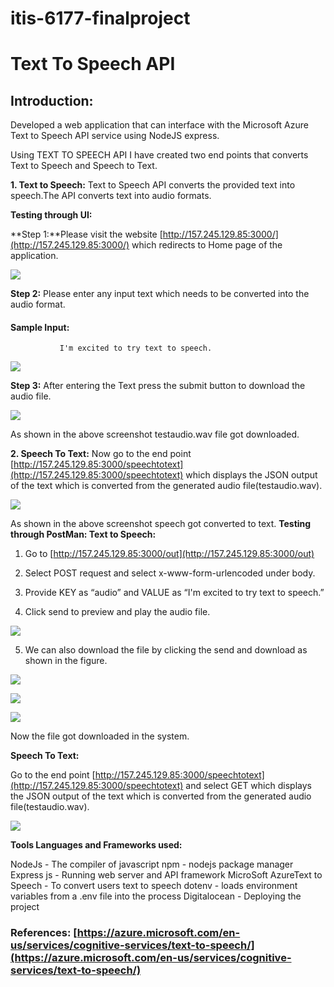 # itis-6177-finalproject
  # Text To Speech API 

## Introduction:
Developed a web application that can interface with the Microsoft Azure Text to Speech API service using NodeJS express.

Using TEXT TO SPEECH API I have created two end points that converts Text to Speech and Speech to Text.

**1.  Text to Speech:** Text to Speech API converts the provided text into speech.The API converts text into audio formats.
  
**Testing through UI:**

**Step 1:**Please visit the website [http://157.245.129.85:3000/](http://157.245.129.85:3000/) which redirects to Home page of the application.

![](https://lh4.googleusercontent.com/z809MK8wTPJLc0qIuoJ9aGkV29xyEne94ekzjw6bvXLls4XUfudLal43LgKVJJqdVZInx5Q9BnDwSbSIXxVQLRxwxvlUk6aNtKz3s77V4bFBtZv2R9pzIuiutY8enGXAYD6YVXwEo6rVEAyW7g)

**Step 2:**
 Please enter any input text which needs to be converted into the audio format.
#### Sample Input:
               I'm excited to try text to speech.
![](https://lh5.googleusercontent.com/MB66GRkseXMo3KpKqtryX2gM17mDxyOhyQz8sP3P9NzT36RiWj_N3yJU6Gfe25lSEVO_uU1jBrlYTfvxO-Mn0Mx_JwApnNofaGDmbvkhyiFh6afKSuqywAE09Qghp7d_lYxOquXlZis0M2BYTA)

**Step 3:**
After entering the Text press the submit button to download the audio file.

![](https://lh4.googleusercontent.com/JccZrfn5XOfv8U9t3TWJQ57BiHsHWX3GzOnXe9T38yAjVIaY6Ckrw9e2YzXOQGxI6bJs-WJFxQ8cjo_1NPHu3TdwwqeFPAI55lS_Q29IZLWG4lbCbjFC2EzJQJfAB6gWmxAnry4_qQWVOI8HsA)

As shown in the above screenshot testaudio.wav file got downloaded.

**2.  Speech To Text:**
    Now go to the end point [http://157.245.129.85:3000/speechtotext](http://157.245.129.85:3000/speechtotext) which displays the JSON output of the text which is converted from the generated audio file(testaudio.wav).

  
  

![](https://lh6.googleusercontent.com/jlhtxfojzUfM6NNCxAy772B1I-EmobbtsPD423EGu7tB0Q-b5oOvHL9fTGXLxtoaGUA1iOEOM2ch16O6YEHxielgEXf9-T3U9i9h2Zez36fE3XHD6eXtlLFFe_NfTbPh-SIXl7EqhoEVj0LhHA)

As shown in the above screenshot speech got converted to text.
**Testing through PostMan:
Text to Speech:**

1.  Go to [http://157.245.129.85:3000/out](http://157.245.129.85:3000/out)
   
2) Select POST request and select x-www-form-urlencoded under body.

3) Provide KEY as “audio” and VALUE as “I'm excited to try text to speech.”

4) Click send to preview and play the audio file.

![](https://lh4.googleusercontent.com/Qeha-iQGSG1H_EepxA4LXoAnNWQfm2GyWhEnwLJFoV1BWItb7O-9X3lcBbyhiJcfONrVkkc-ICX-o9HUpQ9I6xFqxAf0x_I0Jtl8-y9yX71GubkB9_VI41uHraF01Zr6P5r4avCeI6Tm-0Mavw)

5) We can also download the file by clicking the send and download as shown in the figure.  

![](https://lh5.googleusercontent.com/yjVYJOVU0xTt87v4mtCV7FQ5n2HiMU45tgOCADrTnrsH9Eyx6GAh_-bi6O7eM3sg0sf8aLg9EjBJzMUtX3ESXk79OOQI_f61yjlm5ktCOCcbzrHgTpz3miKLSp2elqYFzmw9jQUjEhDiszmLoA)

  

![](https://lh5.googleusercontent.com/2ZsnloTTS5E_1d87-84C1FTZrjKJpOkCg0i12ePMyeEiPcAEwstZeQXc6k_6Xtp4fun5eIeZvNjczshDS5RiqeyiPgPzChR00ocopWM1WijQN1Wn-PxGouNMl-xrJ_52ADPfYoxeEsS8Geq4lw)

  
  
  

![](https://lh6.googleusercontent.com/vvf07VIBaZaanI6Be3Zo37ttknl2NRH7fUCjVa4dJ5DqD0Qd9Oz36iBygzrGnBWG_z9rN-PlrAQYhvLBmhqbP2RJpj6Rg2S0vukXcZ6qrgAuEzNGCI24YK_IutjY_1bimNwypIkz8XVSmsBpiQ)

Now the file got downloaded in the system.

  

**Speech To Text:**

Go to the end point [http://157.245.129.85:3000/speechtotext](http://157.245.129.85:3000/speechtotext) and select GET which displays the JSON output of the text which is converted from the generated audio file(testaudio.wav).

![](https://lh6.googleusercontent.com/hDokQfodmUsNhgAsnhRjYNLTorQO6Whg_3ZJnac03aVD7U1xe1ci7j9p447YkZH08TLexu6jmd47hUtNNO5DFWAkgbnSX55X5m6iO1DM4BIBlpLPyVfwHg7TVMOtArxo0-qSH1DXF5xewmWNFg)

  

**Tools Languages and Frameworks used:**

NodeJs - The compiler of javascript
npm - nodejs package manager
Express js - Running web server and API framework
MicroSoft AzureText to Speech - To convert users text to speech
dotenv - loads environment variables from a .env file into the process
Digitalocean - Deploying the project

###  References: [https://azure.microsoft.com/en-us/services/cognitive-services/text-to-speech/](https://azure.microsoft.com/en-us/services/cognitive-services/text-to-speech/)

